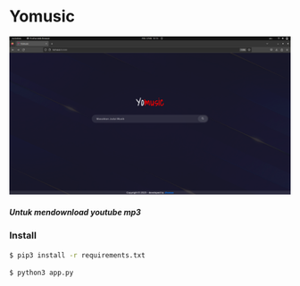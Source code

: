 # Yomusic

![Pict](https://raw.githubusercontent.com/KZREVOXTICAL/Yomusic/main/Screenshot%20from%202023-02-05%2012-13-37.png)


<h5>Untuk mendownload youtube mp3</h5>


<h3>Install</h3>

```bash
$ pip3 install -r requirements.txt
```

```bash
$ python3 app.py
```
